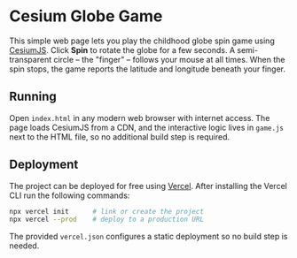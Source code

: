 # Cesium Globe Game

This simple web page lets you play the childhood globe spin game using [CesiumJS](https://cesium.com/platform/cesiumjs/). Click **Spin** to rotate the globe for a few seconds. A semi-transparent circle – the "finger" – follows your mouse at all times. When the spin stops, the game reports the latitude and longitude beneath your finger.

## Running

Open `index.html` in any modern web browser with internet access. The page loads CesiumJS from a CDN, and the interactive logic lives in `game.js` next to the HTML file, so no additional build step is required.

## Deployment

The project can be deployed for free using [Vercel](https://vercel.com/). After
installing the Vercel CLI run the following commands:

```bash
npx vercel init      # link or create the project
npx vercel --prod    # deploy to a production URL
```

The provided `vercel.json` configures a static deployment so no build step is
needed.

